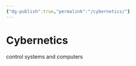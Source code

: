 ```yaml
---
{"dg-publish":true,"permalink":"/cybernetics/"}
---
```


# Cybernetics
control systems and computers

